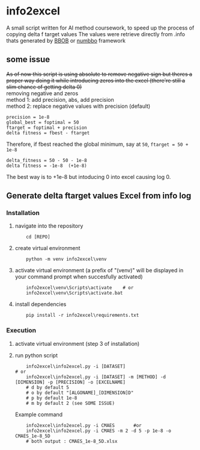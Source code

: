 # info2excel
A small script written for AI method coursework, to speed up the process of copying delta f target values
The values were retrieve directly from .info thats generated by [BBOB](https://coco.gforge.inria.fr/doku.php?id=bbob-2010-downloads) or [numbbo](https://github.com/numbbo/coco/) framework

## some issue
~~As of now this script is using absolute to remove negative sign but theres a proper way doing it while introducing zeros into the excel (there're still a slim chance of getting delta 0)~~   
removing negative and zeros   
method 1: add precision, abs, add precision   
method 2: replace negative values with precision (default)
```
precision = 1e-8   
global_best = foptimal = 50   
ftarget = foptimal + precision   
delta fitness = fbest - ftarget   
```

Therefore, if fbest reached the global minimum, say at `50`, `ftarget = 50 + 1e-8`   
```
delta_fitness = 50 - 50 - 1e-8
delta fitness = -1e-8  (+1e-8)
```
The best way is to +1e-8 but intoducing 0 into excel causing log 0.


## Generate delta ftarget values Excel from info log
### Installation
1. navigate into the repository

	```Sh
		cd [REPO]
	```
2. create virtual environment
	```Sh
		python -m venv info2excel\venv
	```
3. activate virtual environment (a prefix of "(venv)" will be displayed in your command prompt when succesfully activated)
	```Sh
		info2excel\venv\Scripts\activate	# or
		info2excel\venv\Scripts\activate.bat
	```
4. install dependencies
	```Sh
		pip install -r info2excel\requirements.txt
	```
### Execution
1. activate virtual environment (step 3 of installation)

3. run python script
	```Sh
		info2excel\info2excel.py -i [DATASET] 								# or
		info2excel\info2excel.py -i [DATASET] -m [METHOD] -d [DIMENSION] -p [PRECISION] -o [EXCELNAME]
		# d by default 5
		# o by default "[ALGONAME]_[DIMENSION]D"
		# p by default 1e-8
		# m by default 2 (see SOME ISSUE)
	```
	Example command
	```Sh
		info2excel\info2excel.py -i CMAES 		#or
		info2excel\info2excel.py -i CMAES -m 2 -d 5 -p 1e-8 -o CMAES_1e-8_5D
		# both output : CMAES_1e-8_5D.xlsx
	```

